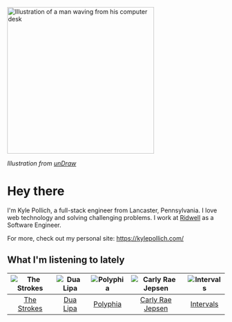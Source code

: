 <img src="https://user-images.githubusercontent.com/6766512/87306713-6f79d900-c4e6-11ea-989a-3242cbfc50c2.png" alt="Illustration of a man waving from his computer desk" height="340" />

_Illustration from [unDraw](https://undraw.co/)_

# Hey there

I'm Kyle Pollich, a full-stack engineer from Lancaster, Pennsylvania. I love web technology and solving challenging problems.
I work at [Ridwell](https://www.ridwell.com/) as a Software Engineer.

For more, check out my personal site: https://kylepollich.com/

## What I'm listening to lately

<!-- begin artists -->
  |![The Strokes](https://i.scdn.co/image/ab6761610000f17864d74f5985cb66b2f7b60e93)|![Dua Lipa](https://i.scdn.co/image/12c917fb893e9c2c37b37f093b30c024e7a76dd5)|![Polyphia](https://i.scdn.co/image/19064b362422abad8f6db31878fa1d740d91e969)|![Carly Rae Jepsen](https://i.scdn.co/image/75bb29e9852e14d6e8495950a7d20b7715a919c5)|![Intervals](https://i.scdn.co/image/91ae86d5e7098fc8c291daed8c90b225aab30155)|
  |:---:|:---:|:---:|:---:|:---:|
  |[The Strokes](https://open.spotify.com/artist/0epOFNiUfyON9EYx7Tpr6V)|[Dua Lipa](https://open.spotify.com/artist/6M2wZ9GZgrQXHCFfjv46we)|[Polyphia](https://open.spotify.com/artist/4vGrte8FDu062Ntj0RsPiZ)|[Carly Rae Jepsen](https://open.spotify.com/artist/6sFIWsNpZYqfjUpaCgueju)|[Intervals](https://open.spotify.com/artist/0xpJGyjbEzkWSNfcf2tcMl)|
<!-- end artists -->
